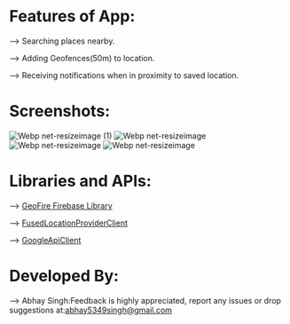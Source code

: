 # Features of App:
--> Searching places nearby.

--> Adding Geofences(50m) to location.

--> Receiving notifications when in proximity to saved location.

# Screenshots:
![Webp net-resizeimage (1)](https://user-images.githubusercontent.com/48565759/103922108-51a9cb80-5139-11eb-83db-91ea7a2ab91d.png)
![Webp net-resizeimage](https://user-images.githubusercontent.com/48565759/103923546-3d66ce00-513b-11eb-8c2e-d3a1b183427e.png)
![Webp net-resizeimage](https://user-images.githubusercontent.com/48565759/103924860-b31f6980-513c-11eb-8a41-5d0b37975fe3.png)
![Webp net-resizeimage](https://user-images.githubusercontent.com/48565759/103925228-3640bf80-513d-11eb-848d-c04bac73451f.png)


# Libraries and APIs:
--> [GeoFire Firebase Library](https://github.com/firebase/geofire-android)

--> [FusedLocationProviderClient](https://developers.google.com/android/reference/com/google/android/gms/location/FusedLocationProviderClient)

--> [GoogleApiClient](https://developers.google.com/android/reference/com/google/android/gms/common/api/GoogleApiClient)

# Developed By:
--> Abhay Singh:Feedback is highly appreciated, report any issues or drop suggestions at:[abhay5349singh@gmail.com](mailto:abhay5349singh@gmail.com)
